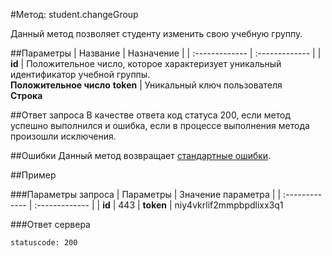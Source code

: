 #Метод: student.changeGroup<a name="student.changeGroup"/>

Данный метод позволяет студенту изменить свою учебную группу.

##Параметры
| Название     | Назначение     |
| :------------- | :------------- |
| **id**       | Положительное число, которое характеризует уникальный идентификатор учебной группы.  <br>**Положительное число**
**token** | Уникальный ключ пользователя<br>**Строка**

##Ответ запроса
В качестве ответа код статуса 200, если метод успешно выполнился и ошибка, если в процессе выполнения метода произошли исключения.


##Ошибки
Данный метод возвращает [стандартные ошибки](#errors).<br>

##Пример

###Параметры запроса
| Параметры | Значение параметра     |
| :------------- | :------------- |
| **id**       | 443       |
**token**       | niy4vkrlif2mmpbpdlixx3q1

###Ответ сервера

```
statuscode: 200
```
